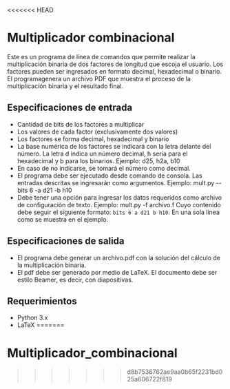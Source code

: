 <<<<<<< HEAD
# Multiplicador combinacional
Este es un programa de línea de comandos que permite realizar la multiplicación binaria de dos factores de longitud que escoja el usuario. Los factores pueden ser ingresados en formato decimal, hexadecimal o binario. El programagenera un archivo PDF que muestra el proceso de la multiplicación binaria y el resultado final.

## Especificaciones de entrada
- Cantidad de bits de los factores a multiplicar
- Los valores de cada factor (exclusivamente dos valores)
- Los factores se forma decimal, hexadecimal y binario
- La base numérica de los factores se indicará con la letra delante del número. La letra d indica un número decimal, h sería para el hexadecimal y b para los binarios. 
Ejemplo: d25, h2a, b10
- En caso de no indicarse, se tomará el número como decimal.
- El programa debe ser ejecutado desde comando de consola. Las entradas descritas se ingresarán como argumentos.
Ejemplo: mult.py --bits 6 -a d21 -b h10
- Debe tener una opción para ingresar los datos requeridos como archivo de configuración de texto.
Ejemplo: mult.py -f archivo.f
Cuyo contenido debe seguir el siguiente formato: `bits 6 a d21 b h10`. En una sola línea como se muestra en el ejemplo.

## Especificaciones de salida

- El programa debe generar un archivo.pdf con la solución del cálculo de la multiplicación binaria.
- El pdf debe ser generado por medio de LaTeX. El documento debe ser estilo Beamer, es decir, con diapositivas.

## Requerimientos

- Python 3.x
- LaTeX
=======
# Multiplicador_combinacional
>>>>>>> d8b7536762ae9aa0b65f2231bd025a606722f819
